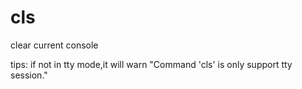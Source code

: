 cls
===

clear current console

tips: if not in tty mode,it will warn "Command 'cls' is only support tty session."

